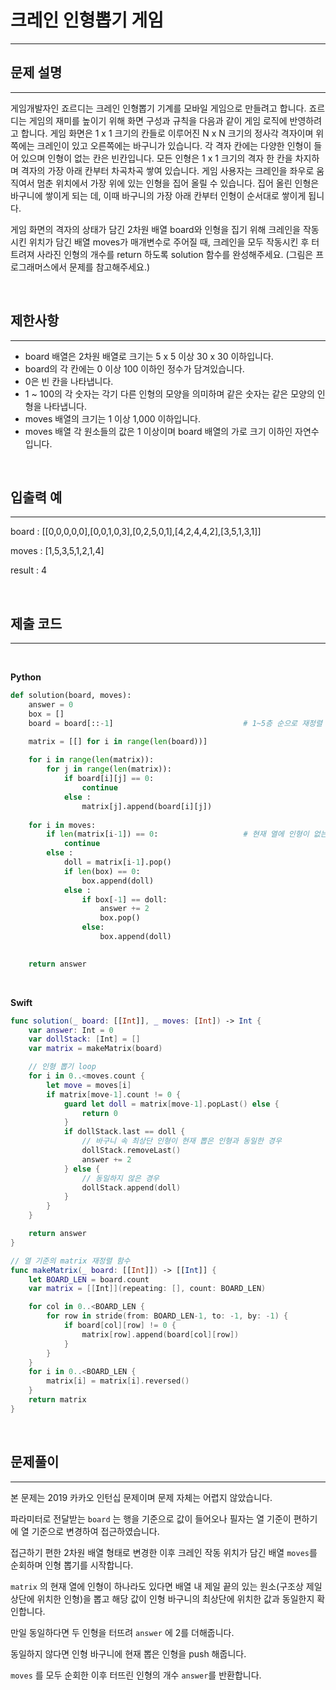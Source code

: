 # 크레인 인형뽑기 게임
---

## 문제 설명
---
게임개발자인 죠르디는 크레인 인형뽑기 기계를 모바일 게임으로 만들려고 합니다.
죠르디는 게임의 재미를 높이기 위해 화면 구성과 규칙을 다음과 같이 게임 로직에 반영하려고 합니다.
게임 화면은 1 x 1 크기의 칸들로 이루어진 N x N 크기의 정사각 격자이며 위쪽에는 크레인이 있고 오른쪽에는 바구니가 있습니다. 각 격자 칸에는 다양한 인형이 들어 있으며 인형이 없는 칸은 빈칸입니다. 모든 인형은 1 x 1 크기의 격자 한 칸을 차지하며 격자의 가장 아래 칸부터 차곡차곡 쌓여 있습니다. 게임 사용자는 크레인을 좌우로 움직여서 멈춘 위치에서 가장 위에 있는 인형을 집어 올릴 수 있습니다. 집어 올린 인형은 바구니에 쌓이게 되는 데, 이때 바구니의 가장 아래 칸부터 인형이 순서대로 쌓이게 됩니다.

게임 화면의 격자의 상태가 담긴 2차원 배열 board와 인형을 집기 위해 크레인을 작동시킨 위치가 담긴 배열 moves가 매개변수로 주어질 때, 크레인을 모두 작동시킨 후 터트려져 사라진 인형의 개수를 return 하도록 solution 함수를 완성해주세요.
(그림은 프로그래머스에서 문제를 참고해주세요.)

<br>

## 제한사항
---

- board 배열은 2차원 배열로 크기는 5 x 5 이상 30 x 30 이하입니다.
- board의 각 칸에는 0 이상 100 이하인 정수가 담겨있습니다.
- 0은 빈 칸을 나타냅니다.
- 1 ~ 100의 각 숫자는 각기 다른 인형의 모양을 의미하며 같은 숫자는 같은 모양의 인형을 나타냅니다.
- moves 배열의 크기는 1 이상 1,000 이하입니다.
- moves 배열 각 원소들의 값은 1 이상이며 board 배열의 가로 크기 이하인 자연수입니다.

<br>

## 입출력 예
---

board : [[0,0,0,0,0],[0,0,1,0,3],[0,2,5,0,1],[4,2,4,4,2],[3,5,1,3,1]]

moves : [1,5,3,5,1,2,1,4]	

result : 4

<br>

## 제출 코드
---

<br>

**Python**

```python
def solution(board, moves):
    answer = 0
    box = []
    board = board[::-1]                             # 1~5층 순으로 재정렬

    matrix = [[] for i in range(len(board))]
    
    for i in range(len(matrix)):
        for j in range(len(matrix)):
            if board[i][j] == 0:
                continue
            else :
                matrix[j].append(board[i][j])
    
    for i in moves:
        if len(matrix[i-1]) == 0:                   # 현재 열에 인형이 없는경우
            continue
        else :
            doll = matrix[i-1].pop()
            if len(box) == 0:
                box.append(doll)
            else : 
                if box[-1] == doll:
                    answer += 2
                    box.pop()
                else:
                    box.append(doll)
                

    return answer
```

<br>

**Swift**
```swift
func solution(_ board: [[Int]], _ moves: [Int]) -> Int {
    var answer: Int = 0
    var dollStack: [Int] = []
    var matrix = makeMatrix(board)

    // 인형 뽑기 loop
    for i in 0..<moves.count {
        let move = moves[i]
        if matrix[move-1].count != 0 {
            guard let doll = matrix[move-1].popLast() else {
                return 0
            }
            if dollStack.last == doll {
                // 바구니 속 최상단 인형이 현재 뽑은 인형과 동일한 경우
                dollStack.removeLast()
                answer += 2
            } else {
                // 동일하지 않은 경우
                dollStack.append(doll)
            }
        }
    }

    return answer
}

// 열 기준의 matrix 재정렬 함수
func makeMatrix(_ board: [[Int]]) -> [[Int]] {
    let BOARD_LEN = board.count
    var matrix = [[Int]](repeating: [], count: BOARD_LEN)

    for col in 0..<BOARD_LEN {
        for row in stride(from: BOARD_LEN-1, to: -1, by: -1) {
            if board[col][row] != 0 {
                matrix[row].append(board[col][row])
            }
        }
    }
    for i in 0..<BOARD_LEN {
        matrix[i] = matrix[i].reversed()
    }
    return matrix
}
```

<br>

## 문제풀이
---

본 문제는 2019 카카오 인턴십 문제이며 문제 자체는 어렵지 않았습니다.

파라미터로 전달받는 `board` 는 행을 기준으로 값이 들어오나 필자는 열 기준이 편하기에 열 기준으로 변경하여 접근하였습니다.

접근하기 편한 2차원 배열 형태로 변경한 이후 크레인 작동 위치가 담긴 배열 `moves`를 순회하며 인형 뽑기를 시작합니다.

`matrix` 의 현재 열에 인형이 하나라도 있다면 배열 내 제일 끝의 있는 원소(구조상 제일 상단에 위치한 인형)을 뽑고 해당 값이 인형 바구니의 최상단에 위치한 값과 동일한지 확인합니다.

만일 동일하다면 두 인형을 터뜨려 `answer` 에 2를 더해줍니다.

동일하지 않다면 인형 바구니에 현재 뽑은 인형을 push 해줍니다.

`moves` 를 모두 순회한 이후 터뜨린 인형의 개수 `answer`를 반환합니다.
